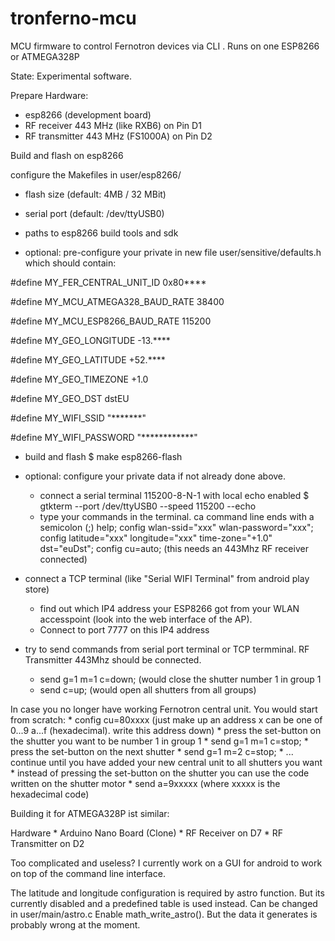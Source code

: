 # tronferno-mcu
MCU firmware to control Fernotron devices via CLI . Runs on one ESP8266 or ATMEGA328P 

State: Experimental software.

Prepare Hardware:
* esp8266 (development board)
* RF receiver 443 MHz (like RXB6) on Pin D1
* RF transmitter 443 MHz (FS1000A) on Pin D2


Build and flash on esp8266


configure the Makefiles in user/esp8266/
* flash size (default: 4MB / 32 MBit)
* serial port (default: /dev/ttyUSB0)
* paths to esp8266 build tools and sdk

* optional: pre-configure your private in new file user/sensitive/defaults.h which should contain:

#define MY_FER_CENTRAL_UNIT_ID 0x80****

#define MY_MCU_ATMEGA328_BAUD_RATE 38400

#define MY_MCU_ESP8266_BAUD_RATE 115200

#define MY_GEO_LONGITUDE -13.****

#define MY_GEO_LATITUDE +52.****

#define MY_GEO_TIMEZONE +1.0

#define MY_GEO_DST dstEU

#define MY_WIFI_SSID "*******"

#define MY_WIFI_PASSWORD "************"


* build and flash
  $ make esp8266-flash

* optional: configure your private data if not already done above. 
  * connect a serial terminal 115200-8-N-1 with local echo enabled
    $ gtkterm --port /dev/ttyUSB0 --speed 115200 --echo
  * type your commands in the terminal. ca command line ends with a semicolon (;)
      help;
      config wlan-ssid="xxx" wlan-password="xxx";
      config latitude="xxx" longitude="xxx" time-zone="+1.0" dst="euDst";
      config cu=auto;     (this needs an 443Mhz RF receiver connected)
      
* connect a TCP terminal (like "Serial WIFI Terminal" from android play store)
     * find out which IP4 address your ESP8266 got from your WLAN accesspoint (look into the web interface of the AP).
     * Connect to port 7777 on this IP4 address 
     


* try to send commands from serial port terminal or TCP termminal.  RF Transmitter 443Mhz should be connected.
     * send g=1 m=1 c=down;    (would close the shutter number 1 in group 1
     * send c=up;              (would open all shutters from all groups)
     
 
 In case you no longer have working Fernotron central unit. You would start from scratch:
    * config cu=80xxxx  (just make up an address x can be one of 0...9 a...f  (hexadecimal).  write this address down)
    * press the set-button on the shutter you want to be number 1 in group 1
    * send g=1 m=1 c=stop;
    * press the set-button on the next shutter
    * send g=1 m=2 c=stop;
    * ... continue until  you have added your new central unit to all shutters you want
    * instead of pressing the set-button on the shutter you can use the code written on the shutter motor 
    * send a=9xxxxx    (where xxxxx is the hexadecimal code)
    
 Building it for ATMEGA328P ist similar:
 
  Hardware
    * Arduino Nano Board (Clone)
    * RF Receiver on D7
    * RF Transmitter on D2
    
    
   
   
 Too complicated and useless? I currently work on a GUI for android to work on top of the command line interface.
 
 The latitude and longitude configuration is required by astro function. But its currently disabled and a predefined table is used instead. Can be changed in user/main/astro.c  Enable math_write_astro(). But the data it generates is probably wrong at the moment.
 
 
 

